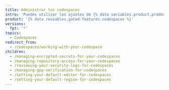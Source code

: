 ```yaml
---
title: Administrar tus codespaces
intro: 'Puedes utilizar los ajustes de {% data variables.product.prodname_github_codespaces %} para administrar la información que pudiera necesitar tu codespace.'
product: '{% data reusables.gated-features.codespaces %}'
versions:
  fpt: '*'
topics:
  - Codespaces
redirect_from:
  - /codespaces/working-with-your-codespace
children:
  - /managing-encrypted-secrets-for-your-codespaces
  - /managing-repository-access-for-your-codespaces
  - /reviewing-your-security-logs-for-codespaces
  - /managing-gpg-verification-for-codespaces
  - /setting-your-default-editor-for-codespaces
  - /setting-your-default-region-for-codespaces
---
```


